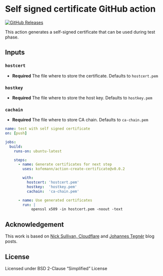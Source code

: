 # Self signed certificate GitHub action

[![GitHub Releases](https://img.shields.io/github/v/release/kofemann/action-create-certificate.svg)](https://github.com/kofemann/action-create-certificate/releases)

This action generates a self-signed certificate that can be used
during test phase.

## Inputs

### `hostcert`

- **Required** The file where to store the certificate. Defaults to `hostcert.pem`

### `hostkey`

- **Required** The file where to store the host key. Defaults to `hostkey.pem`

### `cachain`

- **Required** The file where to store CA chain. Defaults to `ca-chain.pem`

```yaml
name: test with self signed certificate
on: [push]

jobs:
  build:
    runs-on: ubuntu-latest

    steps:
      - name: Generate certificates for next step
        uses: kofemann/action-create-certificate@v0.0.2

        with:
          hostcert: 'hostcert.pem'
          hostkey:  'hostkey.pem'
          cachain:  'ca-chain.pem'

      - name: Use generated certificates
        run: |
            openssl x509 -in hostcert.pem -noout -text
```

## Acknowledgement

This work is based on [Nick Sullivan, Cloudflare](https://blog.cloudflare.com/how-to-build-your-own-public-key-infrastructure/) and [Johannes Tegnér](https://jite.eu/2019/2/6/ca-with-cfssl/) blog posts.

## License

Licensed under BSD 2-Clause “Simplified” License
